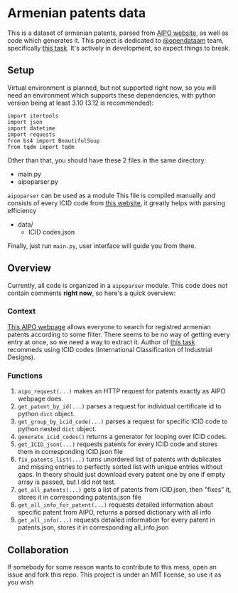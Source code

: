 # Armenian patents data
This is a dataset of armenian patents, parsed from [AIPO website](https://aipo.am/en/search-int-classification), as well as code which generates it.
This project is dedicated to [@opendataam](https://github.com/opendataam) team, specifically [this task](https://github.com/opendataam/opendatam-tasks/issues/26).
It's actively in development, so expect things to break.

## Setup
Virtual environment is planned, but not supported right now, so you will need an environment which supports these dependencies, with python version being at least 3.10 (3.12 is recommended):
```python3
import itertools
import json
import datetime
import requests
from bs4 import BeautifulSoup
from tqdm import tqdm
```
Other than that, you should have these 2 files in the same directory:
- main.py
- aipoparser.py

`aipoparser` can be used as a module
This file is compiled manually and consists of every ICID code from [this website](https://locpub.wipo.int/enfr/?class_number=1&explanatory_notes=hide&id_numbers=hide&lang=en&menulang=en&mode=loc&notion=&version=20250101), it greatly helps with parsing efficiency
- data/
  - ICID codes.json

Finally, just run `main.py`, user interface will guide you from there.

## Overview
Currently, all code is organized in a `aipoparser` module. This code does not contain comments **right now**, so here's a quick overview:
### Context
[This AIPO webpage](https://aipo.am/en/search-int-classification) allows everyone to search for registred armenian patents according to some filter. 
There seems to be no way of getting every entry at once, so we need a way to extract it.
Author of [this task](https://github.com/opendataam/opendatam-tasks/issues/26) recommeds using ICID codes (International Classification of Industrial Designs).
### Functions
1. `aipo_request(...)` makes an HTTP request for patents exactly as AIPO webpage does.
2. `get_patent_by_id(...)` parses a request for individual certificate id to python `dict` object.
3. `get_group_by_icid_code(...)` parses a request for specific ICID code to python nested `dict` object.
4. `generate_icid_codes()` returns a generator for looping over ICID codes.
5. `get_ICID_json(...)` requests patents for every ICID code and stores them in corresponding ICID.json file
6. `fix_patents_list(...)` turns unordered list of patents with dublicates and missing entries to perfectly sorted list with unique entries without gaps. In theory should just download every patent one by one if empty array is passed, but I did not test.
7. `get_all_patents(...)` gets a list of patents from ICID.json, then "fixes" it, stores it in corresponding patents.json file
8. `get_all_info_for_patent(...)` requests detailed information about specific patent from AIPO, returns a parsed dictionary with all info
9. `get_all_info(...)` requests detailed information for every patent in patents.json, stores it in corresponding all_info.json

## Collaboration
If somebody for some reason wants to contribute to this mess, open an issue and fork this repo.
This project is under an MIT license, so use it as you wish
